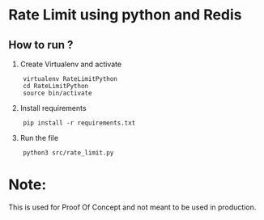 # Rate Limit using python and Redis

## How to run ?

1.  Create Virtualenv and activate

```
    virtualenv RateLimitPython
    cd RateLimitPython
    source bin/activate
```

2. Install requirements

```
    pip install -r requirements.txt
```

3. Run the file

```
    python3 src/rate_limit.py
```

# Note:

This is used for Proof Of Concept and not meant to be used in production.

